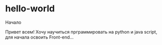 # hello-world
Начало


Привет всем!
Хочу научиться прграммировать на python и java script, для начала освоить Front-end... 
